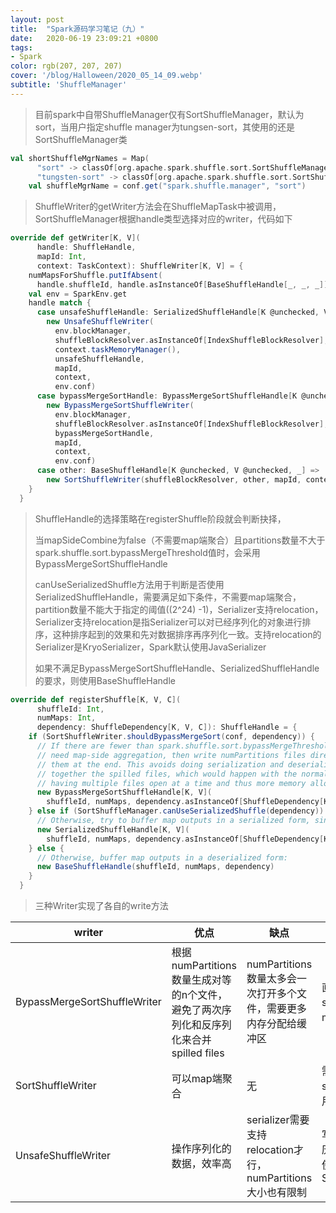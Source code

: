 ```yaml
---
layout: post
title:  "Spark源码学习笔记（九）"
date:   2020-06-19 23:09:21 +0800
tags:
- Spark
color: rgb(207, 207, 207)
cover: '/blog/Halloween/2020_05_14_09.webp'
subtitle: 'ShuffleManager'
---
```

> 目前spark中自带ShuffleManager仅有SortShuffleManager，默认为sort，当用户指定shuffle manager为tungsen-sort，其使用的还是SortShuffleManager类

```scala
val shortShuffleMgrNames = Map(
      "sort" -> classOf[org.apache.spark.shuffle.sort.SortShuffleManager].getName,
      "tungsten-sort" -> classOf[org.apache.spark.shuffle.sort.SortShuffleManager].getName)
    val shuffleMgrName = conf.get("spark.shuffle.manager", "sort")
```

> ShuffleWriter的getWriter方法会在ShuffleMapTask中被调用，SortShuffleManager根据handle类型选择对应的writer，代码如下

```scala
override def getWriter[K, V](
      handle: ShuffleHandle,
      mapId: Int,
      context: TaskContext): ShuffleWriter[K, V] = {
    numMapsForShuffle.putIfAbsent(
      handle.shuffleId, handle.asInstanceOf[BaseShuffleHandle[_, _, _]].numMaps)
    val env = SparkEnv.get
    handle match {
      case unsafeShuffleHandle: SerializedShuffleHandle[K @unchecked, V @unchecked] =>
        new UnsafeShuffleWriter(
          env.blockManager,
          shuffleBlockResolver.asInstanceOf[IndexShuffleBlockResolver],
          context.taskMemoryManager(),
          unsafeShuffleHandle,
          mapId,
          context,
          env.conf)
      case bypassMergeSortHandle: BypassMergeSortShuffleHandle[K @unchecked, V @unchecked] =>
        new BypassMergeSortShuffleWriter(
          env.blockManager,
          shuffleBlockResolver.asInstanceOf[IndexShuffleBlockResolver],
          bypassMergeSortHandle,
          mapId,
          context,
          env.conf)
      case other: BaseShuffleHandle[K @unchecked, V @unchecked, _] =>
        new SortShuffleWriter(shuffleBlockResolver, other, mapId, context)
    }
  }
```

> ShuffleHandle的选择策略在registerShuffle阶段就会判断抉择，
> 
> 当mapSideCombine为false（不需要map端聚合）且partitions数量不大于spark.shuffle.sort.bypassMergeThreshold值时，会采用BypassMergeSortShuffleHandle
> 
> canUseSerializedShuffle方法用于判断是否使用SerializedShuffleHandle，需要满足如下条件，不需要map端聚合，partition数量不能大于指定的阈值((2^24) -1)，Serializer支持relocation，Serializer支持relocation是指Serializer可以对已经序列化的对象进行排序，这种排序起到的效果和先对数据排序再序列化一致。支持relocation的Serializer是KryoSerializer，Spark默认使用JavaSerializer
> 
> 如果不满足BypassMergeSortShuffleHandle、SerializedShuffleHandle的要求，则使用BaseShuffleHandle

```scala
override def registerShuffle[K, V, C](
      shuffleId: Int,
      numMaps: Int,
      dependency: ShuffleDependency[K, V, C]): ShuffleHandle = {
    if (SortShuffleWriter.shouldBypassMergeSort(conf, dependency)) {
      // If there are fewer than spark.shuffle.sort.bypassMergeThreshold partitions and we don't
      // need map-side aggregation, then write numPartitions files directly and just concatenate
      // them at the end. This avoids doing serialization and deserialization twice to merge
      // together the spilled files, which would happen with the normal code path. The downside is
      // having multiple files open at a time and thus more memory allocated to buffers.
      new BypassMergeSortShuffleHandle[K, V](
        shuffleId, numMaps, dependency.asInstanceOf[ShuffleDependency[K, V, V]])
    } else if (SortShuffleManager.canUseSerializedShuffle(dependency)) {
      // Otherwise, try to buffer map outputs in a serialized form, since this is more efficient:
      new SerializedShuffleHandle[K, V](
        shuffleId, numMaps, dependency.asInstanceOf[ShuffleDependency[K, V, V]])
    } else {
      // Otherwise, buffer map outputs in a deserialized form:
      new BaseShuffleHandle(shuffleId, numMaps, dependency)
    }
  }
```

> 三种Writer实现了各自的write方法
 
 writer | 优点 | 缺点 | 特点 | 对应handle
---|---|---|---|---
BypassMergeSortShuffleWriter | 根据numPartitions数量生成对等的n个文件，避免了两次序列化和反序列化来合并spilled files | numPartitions数量太多会一次打开多个文件，需要更多内存分配给缓冲区 | 直接写磁盘，没有sort/spill阶段，最后会merge文件 | BypassMergeSortShuffleHandle
SortShuffleWriter | 可以map端聚合 | 无 | 需要经历sort/spill/merge，使用ExternalSorter | BaseShuffleHandle
UnsafeShuffleWriter | 操作序列化的数据，效率高 | serializer需要支持relocation才行，numPartitions大小也有限制 | 写入内存buffer中，经历sort/spill/merge，使用ShuffleExternalSorter | SerializedShuffleHandle
 

 

